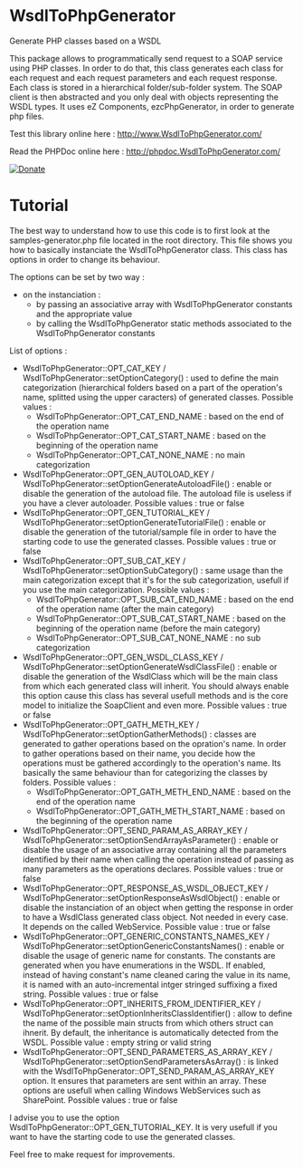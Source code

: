 WsdlToPhpGenerator
=========

Generate PHP classes based on a WSDL

This package allows to programmatically send request to a SOAP service using PHP classes. In order to do that, this class generates each class for each request and each request parameters and each request response. Each class is stored in a hierarchical folder/sub-folder system. The SOAP client is then abstracted and you only deal with objects representing the WSDL types.
It uses eZ Components, ezcPhpGenerator, in order to generate php files.

Test this library online here : http://www.WsdlToPhpGenerator.com/

Read the PHPDoc online here : http://phpdoc.WsdlToPhpGenerator.com/

[![Donate](https://www.paypalobjects.com/en_US/i/btn/btn_donate_SM.gif)](https://www.paypal.com/cgi-bin/webscr?cmd=_s-xclick&amp;hosted_button_id=KXBVCHP3UDQPL)

Tutorial
========

The best way to understand how to use this code is to first look at the samples-generator.php file located in the root directory.
This file shows you how to basically instanciate the WsdlToPhpGenerator class. This class has options in order to change its behaviour.

The options can be set by two way :
 - on the instanciation : 
   - by passing an associative array with WsdlToPhpGenerator constants and the appropriate value
   - by calling the WsdlToPhpGenerator static methods associated to the WsdlToPhpGenerator constants

List of options :
  - WsdlToPhpGenerator::OPT_CAT_KEY / WsdlToPhpGenerator::setOptionCategory() : used to define the main categorization (hierarchical folders based on a part of the operation's name, splitted using the upper caracters) of generated classes. Possible values :
      - WsdlToPhpGenerator::OPT_CAT_END_NAME : based on the end of the operation name
      - WsdlToPhpGenerator::OPT_CAT_START_NAME : based on the beginning of the operation name
      - WsdlToPhpGenerator::OPT_CAT_NONE_NAME : no main categorization 
  - WsdlToPhpGenerator::OPT_GEN_AUTOLOAD_KEY / WsdlToPhpGenerator::setOptionGenerateAutoloadFile() : enable or disable the generation of the autoload file. The autoload file is useless if you have a clever autoloader. Possible values : true or false
  - WsdlToPhpGenerator::OPT_GEN_TUTORIAL_KEY / WsdlToPhpGenerator::setOptionGenerateTutorialFile() : enable or disable the generation of the tutorial/sample file in order to have the starting code to use the generated classes. Possible values : true or false
  - WsdlToPhpGenerator::OPT_SUB_CAT_KEY / WsdlToPhpGenerator::setOptionSubCategory() : same usage than the main categorization except that it's for the sub categorization, usefull if you use the main categorization. Possible values :
      - WsdlToPhpGenerator::OPT_SUB_CAT_END_NAME : based on the end of the operation name (after the main category)
      - WsdlToPhpGenerator::OPT_SUB_CAT_START_NAME : based on the beginning of the operation name (before the main category)
      - WsdlToPhpGenerator::OPT_SUB_CAT_NONE_NAME : no sub categorization 
  - WsdlToPhpGenerator::OPT_GEN_WSDL_CLASS_KEY / WsdlToPhpGenerator::setOptionGenerateWsdlClassFile() : enable or disable the generation of the WsdlClass which will be the main class from which each generated class will inherit. You should always enable this option cause this class has several usefull methods and is the core model to initialize the SoapClient and even more. Possible values : true or false
  - WsdlToPhpGenerator::OPT_GATH_METH_KEY / WsdlToPhpGenerator::setOptionGatherMethods() : classes are generated to gather operations based on the opration's name. In order to gather operations based on their name, you decide how the operations must be gathered accordingly to the operation's name. Its basically the same behaviour than for categorizing the classes by folders. Possible values :
      - WsdlToPhpGenerator::OPT_GATH_METH_END_NAME : based on the end of the operation name
      - WsdlToPhpGenerator::OPT_GATH_METH_START_NAME : based on the beginning of the operation name
  - WsdlToPhpGenerator::OPT_SEND_PARAM_AS_ARRAY_KEY / WsdlToPhpGenerator::setOptionSendArrayAsParameter() : enable or disable the usage of an associative array containing all the parameters identified by their name when calling the operation instead of passing as many parameters as the operations declares. Possible values : true or false
  - WsdlToPhpGenerator::OPT_RESPONSE_AS_WSDL_OBJECT_KEY / WsdlToPhpGenerator::setOptionResponseAsWsdlObject() : enable or disable the instanciation of an object when getting the response in order to have a WsdlClass generated class object. Not needed in every case. It depends on the called WebService. Possible value : true or false 
  - WsdlToPhpGenerator::OPT_GENERIC_CONSTANTS_NAMES_KEY / WsdlToPhpGenerator::setOptionGenericConstantsNames() : enable or disable the usage of generic name for constants. The constants are generated when you have enumerations in the WSDL. If enabled, instead of having constant's name cleaned caring the value in its name, it is named with an auto-incremental intger stringed suffixing a fixed string. Possible values : true or false
  - WsdlToPhpGenerator::OPT_INHERITS_FROM_IDENTIFIER_KEY / WsdlToPhpGenerator::setOptionInheritsClassIdentifier() : allow to define the name of the possible main structs from which others struct can ihnerit. By default, the inheritance is automatically detected from the WSDL. Possible value : empty string or valid string
  - WsdlToPhpGenerator::OPT_SEND_PARAMETERS_AS_ARRAY_KEY / WsdlToPhpGenerator::setOptionSendParametersAsArray() : is linked with the WsdlToPhpGenerator::OPT_SEND_PARAM_AS_ARRAY_KEY option. It ensures that parameters are sent within an array. These options are usefull when calling Windows WebServices such as SharePoint. Possible values : true or false

I advise you to use the option WsdlToPhpGenerator::OPT_GEN_TUTORIAL_KEY. It is very usefull if you want to have the starting code to use the generated classes.

Feel free to make request for improvements.
